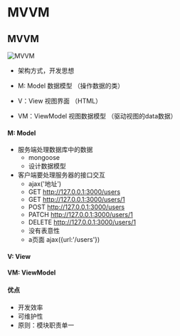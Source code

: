 # MVVM

## MVVM

![MVVM](https://raw.githubusercontent.com/Draveness/analyze/master/contents/architecture/images/mvx/MVC-Web-App.jpg)

- 架构方式，开发思想

- M: Model 数据模型 （操作数据的类）
- V：View 视图界面  （HTML）
- VM：ViewModel 视图数据模型   （驱动视图的data数据）

#### M: Model

- 服务端处理数据库中的数据
  - mongoose
  - 设计数据模型
- 客户端要处理服务器的接口交互
  - ajax('地址')
  - GET http://127.0.0.1:3000/users
  - GET http://127.0.0.1:3000/users/1
  - POST http://127.0.0.1:3000/users
  - PATCH http://127.0.0.1:3000/users/1
  - DELETE http://127.0.0.1:3000/users/1
  - 没有表意性
  - a页面 ajax({url:'/users'}) 

#### V: View

#### VM: ViewModel

#### 优点

- 开发效率
- 可维护性
- 原则：模块职责单一